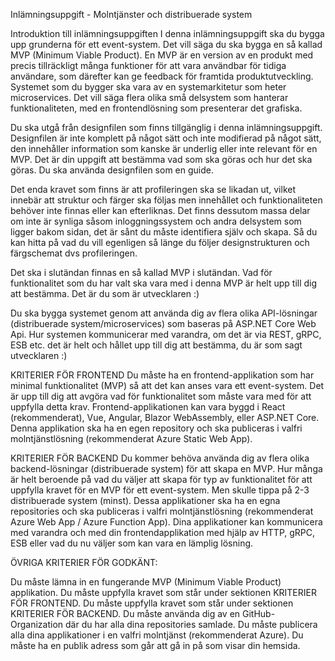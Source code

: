 Inlämningsuppgift - Molntjänster och distribuerade system

Introduktion till inlämningsuppgiften
I denna inlämningsuppgift ska du bygga upp grunderna för ett event-system. Det vill säga du ska bygga en så kallad MVP (Minimum Viable Product). En MVP är en version av en produkt med precis tillräckligt många funktioner för att vara användbar för tidiga användare, som därefter kan ge feedback för framtida produktutveckling. Systemet som du bygger ska vara av en systemarkitetur som heter microservices. Det vill säga flera olika små delsystem som hanterar funktionaliteten, med en frontendlösning som presenterar det grafiska.

Du ska utgå från designfilen som finns tillgänglig i denna inlämningsuppgift. Designfilen är inte komplett på något sätt och inte modifierad på något sätt, den innehåller information som kanske är underlig eller inte relevant för en MVP. Det är din uppgift att bestämma vad som ska göras och hur det ska göras. Du ska använda designfilen som en guide.

Det enda kravet som finns är att profileringen ska se likadan ut, vilket innebär att struktur och färger ska följas men innehållet och funktionaliteten behöver inte finnas eller kan efterliknas. Det finns dessutom massa delar om inte är synliga såsom inloggningssystem och andra delsystem som ligger bakom sidan, det är sånt du måste identifiera själv och skapa. Så du kan hitta på vad du vill egenligen så länge du följer designstrukturen och färgschemat dvs profileringen.

Det ska i slutändan finnas en så kallad MVP i slutändan. Vad för funktionalitet som du har valt ska vara med i denna MVP är helt upp till dig att bestämma. Det är du som är utvecklaren :)

Du ska bygga systemet genom att använda dig av flera olika API-lösningar (distribuerade system/microservices) som baseras på ASP.NET Core Web Api. Hur systemen kommunicerar med varandra, om det är via REST, gRPC, ESB etc. det är helt och hållet upp till dig att bestämma, du är som sagt utvecklaren :)

KRITERIER FÖR FRONTEND
Du måste ha en frontend-applikation som har minimal funktionalitet (MVP) så att det kan anses vara ett event-system. Det är upp till dig att avgöra vad för funktionalitet som måste vara med för att uppfylla detta krav. Frontend-applikationen kan vara byggd i React (rekommenderat), Vue, Angular, Blazor WebAssembly, eller ASP.NET Core. Denna applikation ska ha en egen repository och ska publiceras i valfri molntjänstlösning (rekommenderat Azure Static Web App).

KRITERIER FÖR BACKEND
Du kommer behöva använda dig av flera olika backend-lösningar (distribuerade system) för att skapa en MVP. Hur många är helt beroende på vad du väljer att skapa för typ av funktionalitet för att uppfylla kravet för en MVP för ett event-system. Men skulle tippa på 2-3 distribuerade system (minst). Dessa applikationer ska ha en egna repositories och ska publiceras i valfri molntjänstlösning (rekommenderat Azure Web App / Azure Function App). Dina applikationer kan kommunicera med varandra och med din frontendapplikation med hjälp av HTTP, gRPC, ESB eller vad du nu väljer som kan vara en lämplig lösning.

ÖVRIGA KRITERIER FÖR GODKÄNT:

Du måste lämna in en fungerande MVP (Minimum Viable Product) applikation.
Du måste uppfylla kravet som står under sektionen KRITERIER FÖR FRONTEND.
Du måste uppfylla kravet som står under sektionen KRITERIER FÖR BACKEND.
Du måste använda dig av en GitHub-Organization där du har alla dina repositories samlade.
Du måste publicera alla dina applikationer i en valfri molntjänst (rekommenderat Azure).
Du måste ha en publik adress som går att gå in på som visar din hemsida.
